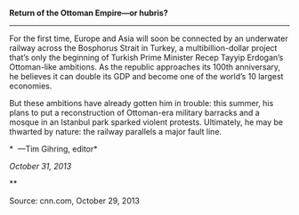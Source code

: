 **Return of the Ottoman Empire—or hubris?**

****

For the first time, Europe and Asia will soon be connected by an underwater railway across the Bosphorus Strait in Turkey, a multibillion-dollar project that’s only the beginning of Turkish Prime Minister Recep Tayyip Erdogan’s Ottoman-like ambitions. As the republic approaches its 100th anniversary, he believes it can double its GDP and become one of the world’s 10 largest economies. 

But these ambitions have already gotten him in trouble: this summer, his plans to put a reconstruction of Ottoman-era military barracks and a mosque in an Istanbul park sparked violent protests. Ultimately, he may be thwarted by nature: the railway parallels a major fault line.

*  —Tim Gihring, editor*

*October 31, 2013*

**

Source: cnn.com, October 29, 2013
